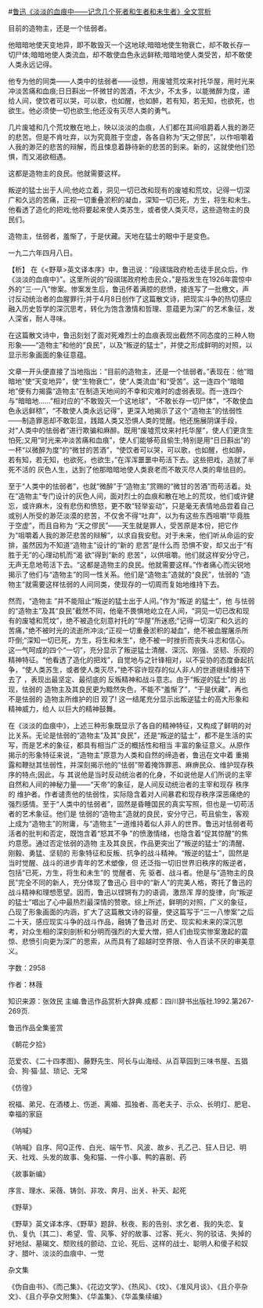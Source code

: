 #[鲁迅《淡淡的血痕中——记念几个死者和生者和未生者》全文赏析](https://www.vrrw.net/wx/9421.html)

目前的造物主，还是一个怯弱者。

他暗暗地使天变地异，即不敢毁灭一个这地球;暗暗地使生物衰亡，却不敢长存一切尸体;暗暗地使人类流血，却不敢使血色永远鲜秾;暗暗地使人类受苦，却不敢使人类永远记得。

他专为他的同类——人类中的怯弱者——设想，用废墟荒坟来衬托华屋，用时光来冲淡苦痛和血痕;日日斟出一怀微甘的苦酒，不太少，不太多，以能微醉为度，递给人间，使饮者可以哭，可以歌，也如醒，也如醉，若有知，若无知，也欲死，也欲生。他必须使一切也欲生;他还没有灭尽人类的勇气。

几片废墟和几个荒坟散在地上，映以淡淡的血痕，人们都在其间咀爵着人我的渺茫的悲苦。但是不肯吐弃，以为究竟胜于空虚，各各自称为“天之僇民”，以作咀嚼着人我的渺茫的悲苦的辩解，而且悚息着静待新的悲苦的到来。新的，这就使他们恐惧，而又渴欲相遇。

这都是造物主的良民。他就需要这样。

叛逆的猛士出于人间;他屹立着，洞见一切已改和现有的废墟和荒坟，记得一切深广和久远的苦痛，正视一切重叠淤积的凝血，深知一切已死，方生，将生和未生。他看透了造化的把戏;他将要起来使人类苏生，或者使人类灭尽，这些造物主的良民们。

造物主，怯弱者，羞惭了，于是伏藏。天地在猛士的眼中于是变色。

一九二六年四月八日。



【析】 在《<野草>英文译本序》中，鲁迅说：“段祺瑞政府枪击徒手民众后，作《淡淡的血痕中》”。这里所说的“段祺瑞政府枪击民众，”是指发生在1926年震惊中外的“三·一八”惨案。惨案发生后，鲁迅怀着满腔的悲愤，接连写了一批檄文，声讨反动统治者的血腥罪行;并于4月8日创作了这篇散文诗，把现实斗争的热切感应融入历史哲学的深沉思考，转化为饱含激情和哲理、意蕴更为深广的艺术象征，发人深省，耐人寻味。

在这篇散文诗中，鲁迅刻划了面对死难烈士的血痕表现出截然不同态度的三种人物形象——“造物主”和他的“良民”，以及“叛逆的猛士”，并使之形成鲜明的对照，以显示形象画面的象征意蕴。

文章一开头便直接了当地指出：“目前的造物主，还是一个怯弱者。”表现在：他“暗暗地”使“天变地异”，使“生物衰亡”，使“人类流血”和“受苦”。这一连四个“暗暗地”便有力揭露“造物主”在制造天地间的不幸和灾难时的虚弱表现。而一连四个与“暗暗地……”相对应的“不敢毁灭一个这地球”，“不敢长存一切尸体”，“不敢使血色永远鲜秾”，“不敢使人类永远记得”，更深入地揭示了这个“造物主”的怯弱性——制造罪恶却不敢彰显，践踏人类又恐惧人类的觉醒。他还施展阴谋手段，对“人类中的怯弱者”进行欺骗和麻醉。既用“废墟荒坟来衬托华屋”，使人们更贪生怕死;又用“时光来冲淡苦痛和血痕”，使人们能够苟且偷生;特别是用“日日斟出”的一杯“以微醉为度”的“微甘的苦酒”，“使饮者可以哭，可以歌，也如醒，也如醉，若有知，若无知，也欲死，也欲生，”在浑浑噩噩中苟活下去。这些把戏，造就了半死不活的 灰色人生，达到了他那暗暗地使人类衰老而不敢灭尽人类的卑怯目的。

至于“人类中的怯弱者”，也就“微醉”于“造物主”赏赐的“微甘的苦酒”而苟活着。处在“造物主”专门设计的灰色人间，面对烈士的血痕和散在地上的荒坟，他们或许健忘，或许麻木，没有悲伤和愤怒，更不敢“轻举妄动”，只是毫无表情地品尝着自己或别人所受的渺茫淡漠的悲苦，不仅舍不得“吐弃”，以为有这些东西咀嚼“毕竟胜 于空虚”，而且自称为 “天之僇民”——天生就是罪人，受苦原是本份，把它作为“咀嚼着人我的渺茫悲苦的辩解”，以求自我安慰。对于未来，他们听从命运的安排，虽然因为不知道“造物主”设计的“新的 悲苦”是什么而 恐惧不安，却又出于“有胜于无”的心理动机而“渴 欲”得到“新的 悲苦”，以供咀嚼。他们就这样安分守己，无声无息地苟活下去。“这都是造物主的良民。他就需要这样。”作者痛心而尖锐地揭示了他们与“造物主”的同一性关系。他们是“造物主”造就的“良民”，怯弱的 “造物主”就需要这样怯弱的人间同类，使现存的一切周而复始地维持下去。

然而，“造物主 ”并不能阻止“叛逆的猛士出于人间。”作为“叛逆 的猛士”，他 与怯弱的“造物主”及其“良民”截然不同，他毫不畏惧地屹立在人间，“洞见一切已改和现有的废墟和荒坟”，绝不被造化刻意衬托的“华屋”所迷惑;“记得一切深广和久远的苦痛，”绝不被时光的流逝所冲淡;“正视一切重叠淤积的凝血”，绝不被血腥屠杀所吓倒;“深知一切已死，方生，将生和未生”，绝不被一时挫折而丧失斗志和信心。这一气呵成的四个“一切”，充分显示了叛逆猛士清醒、深沉、刚强、坚韧、乐观的精神特征。“他看透了造化的把戏”，自觉地与之针锋相对，以不妥协的态度奋起抗争，“使人类苏生，或者使人类灭尽，”绝不容许现存的似人非人的世道继续维持下去了 ，表现出最坚定、最彻底的 反叛精神和战斗意志。由于“叛逆的猛士”的 出现，怯弱的 造物主及其良民更为黯然失色，不能不“羞惭了”，“于是伏藏”，再也不是怯弱的 造物主所维护的旧 观了! 这一结尾充分显示出叛逆猛士的高大形象和精神威力，给人 以巨大的精神鼓舞。

在《淡淡的血痕中》，上述三种形象既显示了各自的精神特征，又构成了鲜明的对比关系。无论是怯弱的“造物主”及其“良民”，还是“叛逆的猛士”，都不是生活的实写，而是艺术的象征，都具有相当广泛的概括性和相当 丰富的象征意义。从原作揭示的形象特征来说，“造物主”原意为人类和自然的缔造者，鲁迅在文中着 重揭露和鞭挞其怯弱性，并深刻揭示他的“怯弱”带着掩饰罪恶、麻痹民众、维护现存秩序的特点;因此，与 其说他是当时反动统治者的化身，不如说他是人们所说的主宰 自然和人间的神秘力量——“天帝”的象征，是人间反动统治者的主宰和现存 秩序的 维护者。作者谴责他的怯弱性，实际隐含着对人间暴君和现存秩序深恶痛绝的强烈感情。至于“人类中的怯弱者”，固然是昏睡国民的真实写照，但也是一切苟活者的艺术象征。他们是 怯弱的“造物主”造就的良民，安分守己，苟且偷生，客观上成为“造物主”的附庸，与“造物主”一道维持着似人非人的世界。鲁迅对怯弱者苟活者的批判和否定，既饱含着“怒其不争 ”的愤激情绪，也隐含着“促其惊醒”的焦灼意愿。通过否定怯弱的造物 主及其良民，作品更突出了“叛逆的猛士”的清醒、刚毅、勇猛、坚韧的 形象特征和反叛、抗争的战斗精神。“叛逆的猛士”，固然是当时觉醒、战斗的进步青年的艺术塑像，但 还泛指一切旧世界旧秩序的叛逆者，包括“已死，方生，将生和未生”的 觉醒者、先 驱者、战斗者。他是与“造物主的良民”完全不同的新人，充分体现了鲁迅心 目中的“新人”的完美人格，寄托了鲁迅的战斗精神和理想愿望。因而，鲁迅以铿锵有力的语调，激昂浑 厚的旋律，向“叛逆的猛士”唱出了心中最热烈最深情的赞歌。综上所述，鲜明的对照，广义的象征，凸现了形象画面的内涵，扩大了这篇散文诗的容量，使这篇写于“三一八惨案”之后 二十天，感应现实斗争的战斗作品，融铸了鲁迅对 历史、现实和未来的深沉思考，对众生相的深刻剖析和分明而强烈的大爱大憎，把人们由现实惨案激起的震惊、悲愤引向更为深广的思索，从而具有了超越时空界限、令人百读不厌的审美意义。

字数：2958

作者：林薇

知识来源：张效民 主编.鲁迅作品赏析大辞典.成都：四川辞书出版社.1992.第267-269页.

鲁迅作品全集鉴赏

《朝花夕拾》

范爱农、《二十四孝图》、藤野先生、阿长与山海经、从百草园到三味书屋、五猖会、狗·猫·鼠、琐记、无常

《仿徨》

祝福、弟兄、在酒楼上、伤逝、离婚、孤独者、高老夫子、示众、长明灯、肥皂、幸福的家庭

《呐喊》

《呐喊》自序、阿Q正传、白光、端午节、风波、故乡、孔乙己、狂人日记、明天、社戏、头发的故事、兔和猫、一件小事、鸭的喜剧、药

《故事新编》

序言、理水、采薇、铸剑、非攻、奔月、出关、补天、起死

《野草》

《野草》英文译本序、《野草》题辞、秋夜、影的告别、求乞者、我的失恋、复仇、复仇〔其二〕、希望、雪、风筝、好的故事、过客、死火、狗的驳诘、失掉的好地狱、墓碣文、颓败线的颤动、立论、死后、这样的战士、聪明人和傻子和奴才、腊叶、淡淡的血痕中、一觉

杂文集

《伪自由书》、《而己集》、《花边文学》、《热风》、《坟》、《准风月谈》、《且介亭杂文》、《且介亭杂文附集》、《华盖集》、《华盖集续编》

